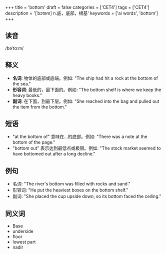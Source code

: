 +++
title = 'bottom'
draft = false
categories = ['CET4']
tags = ['CET4']
description = '[ˈbɔtəm] n.底，底部，根基'
keywords = ['ai words', 'bottom']
+++

## 读音
/bəˈtɑːm/

## 释义
- **名词**: 物体的底部或底端。例如: "The ship had hit a rock at the bottom of the sea."
- **形容词**: 最低的，最下面的。例如: "The bottom shelf is where we keep the heavy books."
- **副词**: 在下面，到最下层。例如: "She reached into the bag and pulled out the item from the bottom."

## 短语
- "at the bottom of" 意味在…的底部。例如: "There was a note at the bottom of the page."
- "bottom out" 表示达到最低点或极限。例如: "The stock market seemed to have bottomed out after a long decline."

## 例句
- 名词: "The river's bottom was filled with rocks and sand."
- 形容词: "He put the heaviest boxes on the bottom shelf."
- 副词: "She placed the cup upside down, so its bottom faced the ceiling."

## 同义词
- Base
- underside
- floor
- lowest part
- nadir
